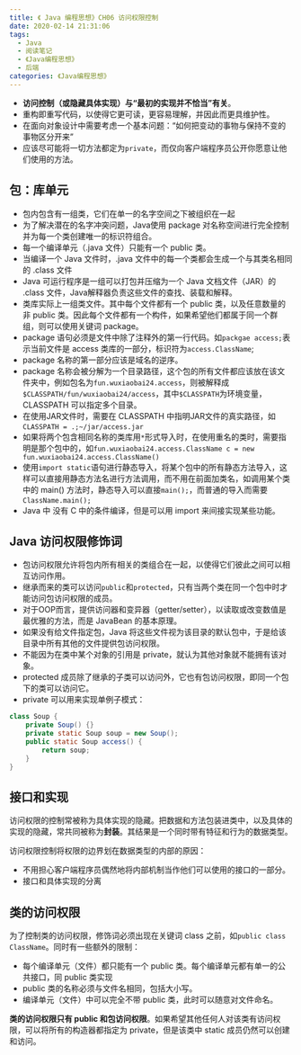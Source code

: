 ```yaml
---
title: 《 Java 编程思想》CH06 访问权限控制
date: 2020-02-14 21:31:06
tags:
  - Java
  - 阅读笔记
  - 《Java编程思想》
  - 后端
categories: 《Java编程思想》
---
```


- **访问控制（或隐藏具体实现）与“最初的实现并不恰当”有关**。
- 重构即重写代码，以使得它更可读，更容易理解，并因此而更具维护性。
- 在面向对象设计中需要考虑一个基本问题：“如何把变动的事物与保持不变的事物区分开来”
- 应该尽可能将一切方法都定为`private`，而仅向客户端程序员公开你愿意让他们使用的方法。

## 包：库单元

- 包内包含有一组类，它们在单一的名字空间之下被组织在一起
- 为了解决潜在的名字冲突问题，Java使用 package 对名称空间进行完全控制并为每一个类创建唯一的标识符组合。
- 每一个编译单元（.java 文件）只能有一个 public 类。
- 当编译一个 Java 文件时，.java 文件中的每一个类都会生成一个与其类名相同的 .class 文件
- Java 可运行程序是一组可以打包并压缩为一个 Java 文档文件（JAR）的 .class 文件，Java解释器负责这些文件的查找、装载和解释。
- 类库实际上一组类文件。其中每个文件都有一个 public 类，以及任意数量的非 public 类。因此每个文件都有一个构件，如果希望他们都属于同一个群组，则可以使用关键词 package。
- package 语句必须是文件中除了注释外的第一行代码。如`packgae access;`表示当前文件是 access 类库的一部分，标识符为`access.ClassName`;
- package 名称的第一部分应该是域名的逆序。
- package 名称会被分解为一个目录路径，这个包的所有文件都应该放在该文件夹中，例如包名为`fun.wuxiaobai24.access`，则被解释成`$CLASSPATH/fun/wuxiaobai24/access`，其中`$CLASSPATH`为环境变量，CLASSPATH 可以指定多个目录。
- 在使用JAR文件时，需要在 CLASSPATH 中指明JAR文件的真实路径，如`CLASSPATH = .;~/jar/access.jar`
- 如果将两个包含相同名称的类库用`*`形式导入时，在使用重名的类时，需要指明是那个包中的，如`fun.wuxiaobai24.access.ClassName c = new fun.wuxiaobai24.access.ClassName()`
- 使用`import static`语句进行静态导入，将某个包中的所有静态方法导入，这样可以直接用静态方法名进行方法调用，而不用在前面加类名，如调用某个类中的 main() 方法时，静态导入可以直接`main();`，而普通的导入而需要`ClassName.main();`
- Java 中 没有 C 中的条件编译，但是可以用 import 来间接实现某些功能。

## Java 访问权限修饰词

- 包访问权限允许将包内所有相关的类组合在一起，以使得它们彼此之间可以相互访问作用。
- 继承而来的类可以访问`public`和`protected`，只有当两个类在同一个包中时才能访问包访问权限的成员。
- 对于OOP而言，提供访问器和变异器（getter/setter），以读取或改变数值是最优雅的方法，而是 JavaBean 的基本原理。
- 如果没有给文件指定包，Java 将这些文件视为该目录的默认包中，于是给该目录中所有其他的文件提供包访问权限。
- 不能因为在类中某个对象的引用是 private，就认为其他对象就不能拥有该对象。
- protected 成员除了继承的子类可以访问外，它也有包访问权限，即同一个包下的类可以访问它。
- private 可以用来实现单例子模式：

```java
class Soup {
	private Soup() {}
	private static Soup soup = new Soup();
	public static Soup access() {
		return soup;
	}
}
```

## 接口和实现

访问权限的控制常被称为具体实现的隐藏。把数据和方法包装进类中，以及具体的实现的隐藏，常共同被称为**封装**。其结果是一个同时带有特征和行为的数据类型。

访问权限控制将权限的边界划在数据类型的内部的原因：

- 不用担心客户端程序员偶然地将内部机制当作他们可以使用的接口的一部分。
- 接口和具体实现的分离

## 类的访问权限

为了控制类的访问权限，修饰词必须出现在关键词 class 之前，如`public class ClassName`。同时有一些额外的限制：

- 每个编译单元（文件）都只能有一个 public 类。每个编译单元都有单一的公共接口，同 public 类实现
- public 类的名称必须与文件名相同，包括大小写。
- 编译单元（文件）中可以完全不带 public 类，此时可以随意对文件命名。

**类的访问权限只有 public 和包访问权限**。如果希望其他任何人对该类有访问权限，可以将所有的构造器都指定为 private，但是该类中 static 成员仍然可以创建和访问。